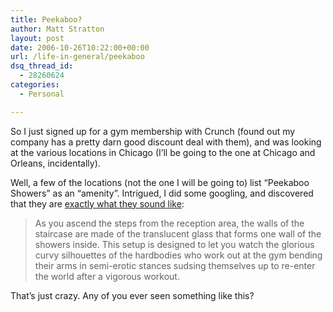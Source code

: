 ```yaml
---
title: Peekaboo?
author: Matt Stratton
layout: post
date: 2006-10-26T10:22:00+00:00
url: /life-in-general/peekaboo
dsq_thread_id:
  - 28260624
categories:
  - Personal

---
```

So I just signed up for a gym membership with Crunch (found out my company has a pretty darn good discount deal with them), and was looking at the various locations in Chicago (I&#8217;ll be going to the one at Chicago and Orleans, incidentally).

Well, a few of the locations (not the one I will be going to) list &#8220;Peekaboo Showers&#8221; as an &#8220;amenity&#8221;. Intrigued, I did some googling, and discovered that they are [exactly what they sound like][1]:

> As you ascend the steps from the reception area, the walls of the staircase are made of the translucent glass that forms one wall of the showers inside. This setup is designed to let you watch the glorious curvy silhouettes of the hardbodies who work out at the gym bending their arms in semi-erotic stances sudsing themselves up to re-enter the world after a vigorous workout. 

That&#8217;s just crazy. Any of you ever seen something like this?

 [1]: https://sweetjuniper.blogspot.com/2006/02/thursday-morning-wood_23.html